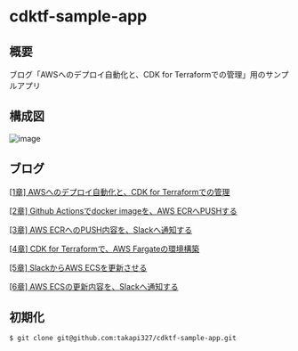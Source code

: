 # cdktf-sample-app

## 概要
ブログ「AWSへのデプロイ自動化と、CDK for Terraformでの管理」用のサンプルアプリ

## 構成図
![image](https://user-images.githubusercontent.com/57429437/111021925-ee773680-8412-11eb-81bc-e587134ef492.png)


## ブログ
[[1章] AWSへのデプロイ自動化と、CDK for Terraformでの管理](https://medium.com/nextbeat-engineering/1%E7%AB%A0-aws%E3%81%B8%E3%81%AE%E3%83%87%E3%83%97%E3%83%AD%E3%82%A4%E8%87%AA%E5%8B%95%E5%8C%96%E3%81%A8-cdk-for-terraform%E3%81%A7%E3%81%AE%E7%AE%A1%E7%90%86-425aaf06757e)

[[2章] Github Actionsでdocker imageを、AWS ECRへPUSHする](https://medium.com/@easygoing_mint_wombat_223/2%E7%AB%A0-github-actions%E3%81%A7docker-image%E3%82%92-aws-ecr%E3%81%B8push%E3%81%99%E3%82%8B-8d83a2e24c39)

[[3章] AWS ECRへのPUSH内容を、Slackへ通知する]()

[[4章] CDK for Terraformで、AWS Fargateの環境構築]()

[[5章] SlackからAWS ECSを更新させる]()

[[6章] AWS ECSの更新内容を、Slackへ通知する]()

## 初期化
```
$ git clone git@github.com:takapi327/cdktf-sample-app.git
```
